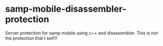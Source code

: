# samp-mobile-disassembler-protection
Server protection for samp mobile using c++ and disassembler.
This is not the protection that I sell!!! 
